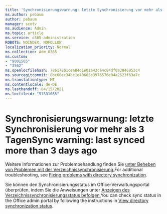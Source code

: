 ```yaml
---
title: 'Synchronisierungswarnung: letzte Synchronisierung vor mehr als 3 Tagen'
ms.author: pebaum
author: pebaum
manager: scotv
ms.audience: Admin
ms.topic: article
ms.service: o365-administration
ROBOTS: NOINDEX, NOFOLLOW
localization_priority: Normal
ms.collection: Adm_O365
ms.custom:
- "9001505"
- "3562"
ms.openlocfilehash: 786178b1cea84d1e01a43ce4c84df0a3846953c4
ms.sourcegitcommit: 8bc60ec34bc1e40685e3976576e04a2623f63a7c
ms.translationtype: MT
ms.contentlocale: de-DE
ms.lasthandoff: 04/15/2021
ms.locfileid: "51831085"
---
```

# <a name="sync-warning-last-synced-more-than-3-days-ago"></a><span data-ttu-id="3f47e-102">Synchronisierungswarnung: letzte Synchronisierung vor mehr als 3 Tagen</span><span class="sxs-lookup"><span data-stu-id="3f47e-102">Sync warning: last synced more than 3 days ago</span></span>

<span data-ttu-id="3f47e-103">Weitere Informationen zur Problembehandlung finden Sie [unter Beheben von Problemen mit der Verzeichnissynchronisierung.](https://docs.microsoft.com/office365/enterprise/fix-problems-with-directory-synchronization)</span><span class="sxs-lookup"><span data-stu-id="3f47e-103">For additional troubleshooting, see [Fixing problems with directory synchronization](https://docs.microsoft.com/office365/enterprise/fix-problems-with-directory-synchronization).</span></span>

<span data-ttu-id="3f47e-104">Sie können den Synchronisierungsstatus im Office-Verwaltungsportal überprüfen, indem Sie die Anweisungen unter [Anzeigen des Verzeichnissynchronisierungsstatus befolgen.](https://docs.microsoft.com/office365/enterprise/view-directory-synchronization-status)</span><span class="sxs-lookup"><span data-stu-id="3f47e-104">You can check sync status in the Office admin portal by following the instructions in [View directory synchronization status](https://docs.microsoft.com/office365/enterprise/view-directory-synchronization-status).</span></span>

